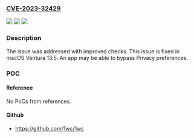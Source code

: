 ### [CVE-2023-32429](https://cve.mitre.org/cgi-bin/cvename.cgi?name=CVE-2023-32429)
![](https://img.shields.io/static/v1?label=Product&message=macOS&color=blue)
![](https://img.shields.io/static/v1?label=Version&message=unspecified%3C%2013.5%20&color=brighgreen)
![](https://img.shields.io/static/v1?label=Vulnerability&message=An%20app%20may%20be%20able%20to%20bypass%20Privacy%20preferences&color=brighgreen)

### Description

The issue was addressed with improved checks. This issue is fixed in macOS Ventura 13.5. An app may be able to bypass Privacy preferences.

### POC

#### Reference
No PoCs from references.

#### Github
- https://github.com/1wc/1wc

